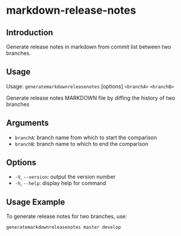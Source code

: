 # markdown-release-notes

## Introduction
Generate release notes in markdown from commit list between two branches.

## Usage
Usage: `generatemarkdownreleasenotes` [options] `<branchA>` `<branchB>`

Generate release notes MARKDOWN file by diffing the history of two branches

## Arguments
- `branchA`: branch name from which to start the comparison
- `branchB`: branch name to which to end the comparison

## Options
- `-V`, `--version`: output the version number
- `-h`, `--help`: display help for command

## Usage Example
To generate release notes for two branches, use:
```
generatemarkdownreleasenotes master develop
```